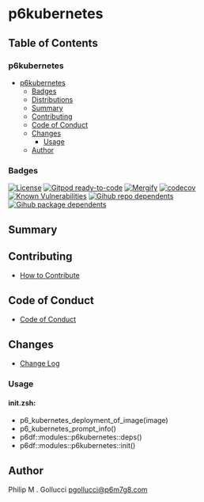 # p6kubernetes

## Table of Contents


### p6kubernetes
- [p6kubernetes](#p6kubernetes)
  - [Badges](#badges)
  - [Distributions](#distributions)
  - [Summary](#summary)
  - [Contributing](#contributing)
  - [Code of Conduct](#code-of-conduct)
  - [Changes](#changes)
    - [Usage](#usage)
  - [Author](#author)

### Badges

[![License](https://img.shields.io/badge/License-Apache%202.0-yellowgreen.svg)](https://opensource.org/licenses/Apache-2.0)
[![Gitpod ready-to-code](https://img.shields.io/badge/Gitpod-ready--to--code-blue?logo=gitpod)](https://gitpod.io/#https://github.com/p6m7g8/p6kubernetes)
[![Mergify](https://img.shields.io/endpoint.svg?url=https://gh.mergify.io/badges/p6m7g8/p6kubernetes/&style=flat)](https://mergify.io)
[![codecov](https://codecov.io/gh/p6m7g8/p6kubernetes/branch/master/graph/badge.svg?token=14Yj1fZbew)](https://codecov.io/gh/p6m7g8/p6kubernetes)
[![Known Vulnerabilities](https://snyk.io/test/github/p6m7g8/p6kubernetes/badge.svg?targetFile=package.json)](https://snyk.io/test/github/p6m7g8/p6kubernetes?targetFile=package.json)
[![Gihub repo dependents](https://badgen.net/github/dependents-repo/p6m7g8/p6kubernetes)](https://github.com/p6m7g8/p6kubernetes/network/dependents?dependent_type=REPOSITORY)
[![Gihub package dependents](https://badgen.net/github/dependents-pkg/p6m7g8/p6kubernetes)](https://github.com/p6m7g8/p6kubernetes/network/dependents?dependent_type=PACKAGE)

## Summary

## Contributing

- [How to Contribute](CONTRIBUTING.md)

## Code of Conduct

- [Code of Conduct](https://github.com/p6m7g8/.github/blob/master/CODE_OF_CONDUCT.md)

## Changes

- [Change Log](CHANGELOG.md)

### Usage

#### init.zsh:

- p6_kubernetes_deployment_of_image(image)
- p6_kubernetes_prompt_info()
- p6df::modules::p6kubernetes::deps()
- p6df::modules::p6kubernetes::init()


## Author

Philip M . Gollucci <pgollucci@p6m7g8.com>
